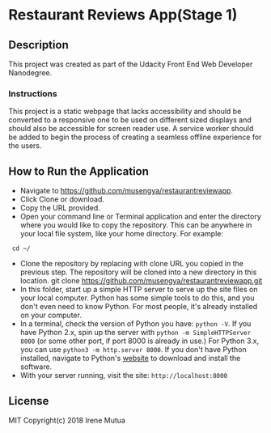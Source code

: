 # Restaurant Reviews App(Stage 1)


## Description
This project was created as part of the Udacity Front End Web Developer Nanodegree.

### Instructions
This project is a static webpage that lacks accessibility and should be converted to a responsive one to be used on different sized displays and should also be accessible for screen reader use. A service worker should be added to begin the process of creating a seamless offline experience for the users.

## How to Run the Application
* Navigate to https://github.com/musengya/restaurantreviewapp.
* Click Clone or download.
* Copy the URL provided.
* Open your command line or Terminal application and enter the directory where you would like to copy the repository. This can be anywhere in your local file system, like your home directory. For example:
```
 cd ~/
 ```
* Clone the repository by replacing with clone URL you copied in the previous step. The repository will be cloned into a new directory in this location.
 git clone https://github.com/musengya/restaurantreviewapp.git
 * In this folder, start up a simple HTTP server to serve up the site files on your local computer. Python has some simple tools to do this, and you don't even need to know Python. For most people, it's already installed on your computer. 
 * In a terminal, check the version of Python you have: `python -V`. If you have Python 2.x, spin up the server with `python -m SimpleHTTPServer 8000` (or some other port, if port 8000 is already in use.) For Python 3.x, you can use `python3 -m http.server 8000`. If you don't have Python installed, navigate to Python's [website](https://www.python.org/) to download and install the software.
 * With your server running, visit the site: `http://localhost:8000`

## License
MIT
Copyright(c) 2018 Irene Mutua




